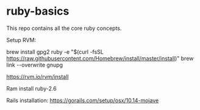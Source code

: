 # ruby-basics
This repo contains all the core ruby concepts.

Setup RVM:

brew install gpg2
ruby -e "$(curl -fsSL https://raw.githubusercontent.com/Homebrew/install/master/install)"
brew link --overwrite gnupg

https://rvm.io/rvm/install

Ram install ruby-2.6


Rails installation: 
https://gorails.com/setup/osx/10.14-mojave
